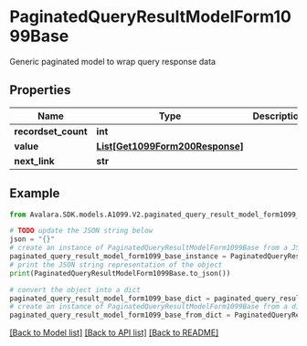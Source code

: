 # PaginatedQueryResultModelForm1099Base

Generic paginated model to wrap query response data

## Properties

Name | Type | Description | Notes
------------ | ------------- | ------------- | -------------
**recordset_count** | **int** |  | [optional] 
**value** | [**List[Get1099Form200Response]**](Get1099Form200Response.md) |  | [optional] 
**next_link** | **str** |  | [optional] 

## Example

```python
from Avalara.SDK.models.A1099.V2.paginated_query_result_model_form1099_base import PaginatedQueryResultModelForm1099Base

# TODO update the JSON string below
json = "{}"
# create an instance of PaginatedQueryResultModelForm1099Base from a JSON string
paginated_query_result_model_form1099_base_instance = PaginatedQueryResultModelForm1099Base.from_json(json)
# print the JSON string representation of the object
print(PaginatedQueryResultModelForm1099Base.to_json())

# convert the object into a dict
paginated_query_result_model_form1099_base_dict = paginated_query_result_model_form1099_base_instance.to_dict()
# create an instance of PaginatedQueryResultModelForm1099Base from a dict
paginated_query_result_model_form1099_base_from_dict = PaginatedQueryResultModelForm1099Base.from_dict(paginated_query_result_model_form1099_base_dict)
```
[[Back to Model list]](../README.md#documentation-for-models) [[Back to API list]](../README.md#documentation-for-api-endpoints) [[Back to README]](../README.md)


